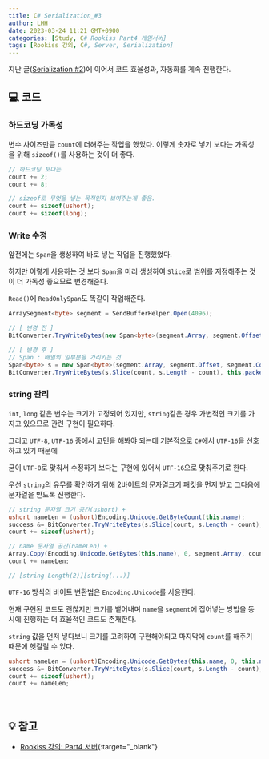 ```yaml
---
title: C# Serialization_#3
author: LHH
date: 2023-03-24 11:21 GMT+0900
categories: [Study, C# Rookiss Part4 게임서버]
tags: [Rookiss 강의, C#, Server, Serialization]
---
```


지난 글([Serialization #2](/posts/CSharp-Serialization-2))에 이어서 코드 효율성과, 자동화를 계속 진행한다.

## 💻 코드
### 하드코딩 가독성
변수 사이즈만큼 `count`에 더해주는 작업을 했었다. 이렇게 숫자로 넣기 보다는 가독성을 위해 `sizeof()`를 사용하는 것이 더 좋다.
```cs
// 하드코딩 보다는
count += 2;
count += 8;

// sizeof로 무엇을 넣는 목적인지 보여주는게 좋음.
count += sizeof(ushort);
count += sizeof(long);
```

### Write 수정
앞전에는 `Span`을 생성하여 바로 넣는 작업을 진행했었다.

하지만 이렇게 사용하는 것 보다 `Span`을 미리 생성하여 `Slice`로 범위를 지정해주는 것이 더 가독성 좋으므로 변경해준다.

`Read()`에 `ReadOnlySpan`도 똑같이 작업해준다.
```cs
ArraySegment<byte> segment = SendBufferHelper.Open(4096);

// [ 변경 전 ]
BitConverter.TryWriteBytes(new Span<byte>(segment.Array, segment.Offset + count, segment.Count - count), this.packetId);

// [ 변경 후 ]
// Span : 배열의 일부분을 가리키는 것
Span<byte> s = new Span<byte>(segment.Array, segment.Offset, segment.Count);
BitConverter.TryWriteBytes(s.Slice(count, s.Length - count), this.packetId);
```

### string 관리
`int`, `long` 같은 변수는 크기가 고정되어 있지만, `string`같은 경우 가변적인 크기를 가지고 있으므로 관련 구현이 필요하다.

그리고 `UTF-8`, `UTF-16` 중에서 고민을 해봐야 되는데 기본적으로 `C#`에서 `UTF-16`을 선호하고 있기 때문에

굳이 `UTF-8`로 맞춰서 수정하기 보다는 구현에 있어서 `UTF-16`으로 맞춰주기로 한다.

우선 `string`의 유무를 확인하기 위해 2바이트의 문자열크기 패킷을 먼저 받고 그다음에 문자열을 받도록 진행한다.
```cs
// string 문자열 크기 공간(ushort) +
ushort nameLen = (ushort)Encoding.Unicode.GetByteCount(this.name);
success &= BitConverter.TryWriteBytes(s.Slice(count, s.Length - count), nameLen);
count += sizeof(ushort);

// name 문자열 공간(nameLen) +
Array.Copy(Encoding.Unicode.GetBytes(this.name), 0, segment.Array, count, nameLen);
count += nameLen;

// [string Length(2)][string(...)]
```

`UTF-16` 방식의 바이트 변환법은 `Encoding.Unicode`를 사용한다. 

현재 구현된 코드도 괜찮지만 크기를 뱉어내며 `name`을 `segment`에 집어넣는 방법을 동시에 진행하는 더 효율적인 코드도 존재한다.

`string` 값을 먼저 넣다보니 크기를 고려하여 구현해야되고 마지막에 `count`를 해주기 때문에 헷갈릴 수 있다.
```cs
ushort nameLen = (ushort)Encoding.Unicode.GetBytes(this.name, 0, this.name.Length, segment.Array, segment.Offset + count + sizeof(ushort));
success &= BitConverter.TryWriteBytes(s.Slice(count, s.Length - count), nameLen);
count += sizeof(ushort);
count += nameLen;
```
<br>

## 💡 참고
- [Rookiss 강의: Part4 서버](https://www.inflearn.com/course/%EC%9C%A0%EB%8B%88%ED%8B%B0-mmorpg-%EA%B0%9C%EB%B0%9C-part4){:target="_blank"}
